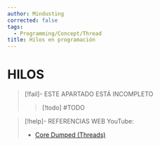 ```yaml
---
author: Mindusting
corrected: false
tags:
  - Programming/Concept/Thread
title: Hilos en programación
---
```


# HILOS

> [!fail]- ESTE APARTADO ESTÁ INCOMPLETO
> > [!todo] #TODO

> [!help]- REFERENCIAS WEB
> YouTube:
> - [Core Dumped (Threads)](https://youtu.be/M9HHWFp84f0)
